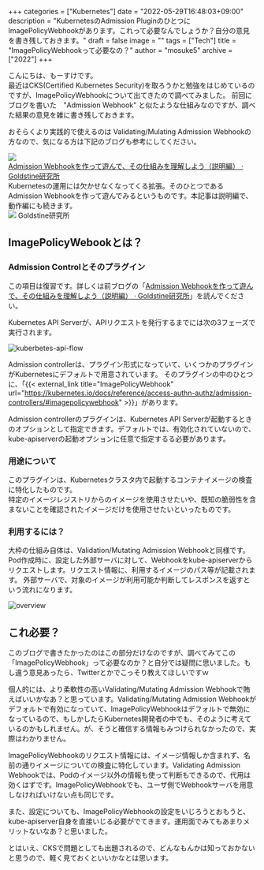 +++
categories = ["Kubernetes"]
date = "2022-05-29T16:48:03+09:00"
description = "KubernetesのAdmission PluginのひとつにImagePolicyWebhookがあります。これって必要なんでしょうか？自分の意見を書き残しておきます。"
draft = false
image = ""
tags = ["Tech"]
title = "ImagePolicyWebhookって必要なの？"
author = "mosuke5"
archive = ["2022"]
+++

こんにちは、もーすけです。  
最近はCKS(Certified Kubernetes Security)を取ろうかと勉強をはじめているのですが、ImagePolicyWebhookについて出てきたので調べてみました。
前回にブログを書いた　"Admission Webhook" と似たような仕組みなのですが、調べた結果の意見を雑に書き残しておきます。

おそらくより実践的で使えるのは Validating/Mulating Admission Webhookの方なので、気になる方は下記のブログも参考にしてください。

<div class="belg-link row">
  <div class="belg-left col-md-2 d-none d-md-block">
    <a href="https://blog.mosuke.tech/entry/2022/05/15/admission-webhook-1/" target="_blank">
      <img class="belg-site-image" src="https://blog.mosuke.tech/image/logo.png" />
    </a>
  </div>
  <div class="belg-right col-md-10">
  <div class="belg-title">
      <a href="https://blog.mosuke.tech/entry/2022/05/15/admission-webhook-1/" target="_blank">Admission Webhookを作って遊んで、その仕組みを理解しよう（説明編） · Goldstine研究所</a>
    </div>
    <div class="belg-description">Kubernetesの運用には欠かせなくなってくる拡張。そのひとつであるAdmission Webhookを作って遊んでみるというものです。本記事は説明編で、動作編にも続きます。</div>
    <div class="belg-site">
      <img src="https://blog.mosuke.tech/image/favicon.ico" class="belg-site-icon">
      <span class="belg-site-name">Goldstine研究所</span>
    </div>
  </div>
</div>
<!--more-->

## ImagePolicyWebookとは？

### Admission Controlとそのプラグイン
この項目は復習です。詳しくは前ブログの「<a href="https://blog.mosuke.tech/entry/2022/05/15/admission-webhook-1/" target="_blank">Admission Webhookを作って遊んで、その仕組みを理解しよう（説明編） · Goldstine研究所</a>」を読んでください。

Kubernetes API Serverが、APIリクエストを発行するまでには次の3フェーズで実行されます。

![kuberbetes-api-flow](/image/kubernetes-api-flow.png)

Admission controllerは、プラグイン形式になっていて、いくつかのプラグインがKubernetesにデフォルトで用意されています。
そのプラグインの中のひとつに、「{{< external_link title="ImagePolicyWebhook" url="https://kubernetes.io/docs/reference/access-authn-authz/admission-controllers/#imagepolicywebhook" >}}」があります。

Admission controllerのプラグインは、Kubernetes API Serverが起動するときのオプションとして指定できます。デフォルトでは、有効化されていないので、kube-apiserverの起動オプションに任意で指定するる必要があります。

### 用途について
このプラグインは、Kubernetesクラスタ内で起動するコンテナイメージの検査に特化したものです。  
特定のイメージレジストリからのイメージを使用させたいや、既知の脆弱性を含まないことを確認されたイメージだけを使用させたいといったものです。

### 利用するには？
大枠の仕組み自体は、Validation/Mutating Admission Webhookと同様です。
Pod作成時に、設定した外部サーバに対して、Webhookをkube-apiserverからリクエストします。リクエスト情報に、利用するイメージのパス等が記載されます。
外部サーバで、対象のイメージが利用可能か判断してレスポンスを返すという流れになります。

![overview](/image/imagepolicywebhook-overview.png)

## これ必要？
このブログで書きたかったのはこの部分だけなのですが、調べてみてこの「ImagePolicyWebhook」って必要なのか？と自分では疑問に思いました。もし違う意見あったら、Twitterとかでこっそり教えてほしいですｗ

個人的には、より柔軟性の高いValidating/Mutating Admission Webhookで賄えばいいかなあ？と思っています。Validating/Mutating Admission Webhookがデフォルトで有効になっていて、ImagePolicyWebhookはデフォルトで無効になっているので、もしかしたらKubernetes開発者の中でも、そのように考えているのかもしれません。が、そうと確信する情報もみつけられなかったので、実際はわかりません。

ImagePolicyWebhookのリクエスト情報には、イメージ情報しか含まれず、名前の通りイメージについての検査に特化しています。Validating Admission Webhookでは、Podのイメージ以外の情報も使って判断もできるので、代用は効くはずです。ImagePolicyWebhookでも、ユーザ側でWebhookサーバを用意しなければいけない点も同じです。

また、設定についても、ImagePolicyWebhookの設定をいじろうとおもうと、kube-apiserver自身を直接いじる必要がでてきます。運用面でみてもあまりメリットないなあ？と思いました。

とはいえ、CKSで問題としても出題されるので、どんなもんかは知っておかないと思うので、軽く見ておくといいかなとは思います。
